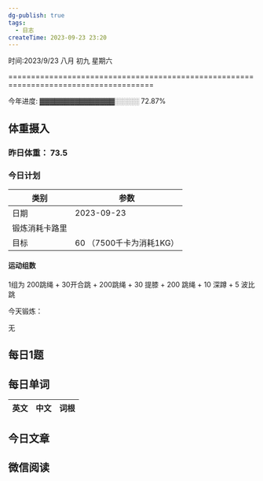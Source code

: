 ```yaml
---
dg-publish: true
tags:
  - 日志
createTime: 2023-09-23 23:20
---
```

时间:2023/9/23 八月 初九 星期六


======================================================================================


今年进度: ▓▓▓▓▓▓▓▓▓▓▓▓▓▓▓░░░░░ 72.87%

## 体重摄入

### 昨日体重： 73.5
### 今日计划

| 类别           | 参数                    |
| -------------- | ----------------------- |
| 日期           | 2023-09-23               |
| 锻炼消耗卡路里 | |
| 目标           | 60      （7500千卡为消耗1KG）                |


#### 运动组数

1组为 200跳绳 + 30开合跳 + 200跳绳 + 30 提膝 + 200 跳绳 + 10 深蹲 + 5 波比跳

今天锻炼：

无

## 每日1题


## 每日单词

| 英文       | 中文       |词根|
| ---------- | ---------- | ---|


## 今日文章
 

## 微信阅读

<!-- start of weread -->


<!-- end of weread -->
